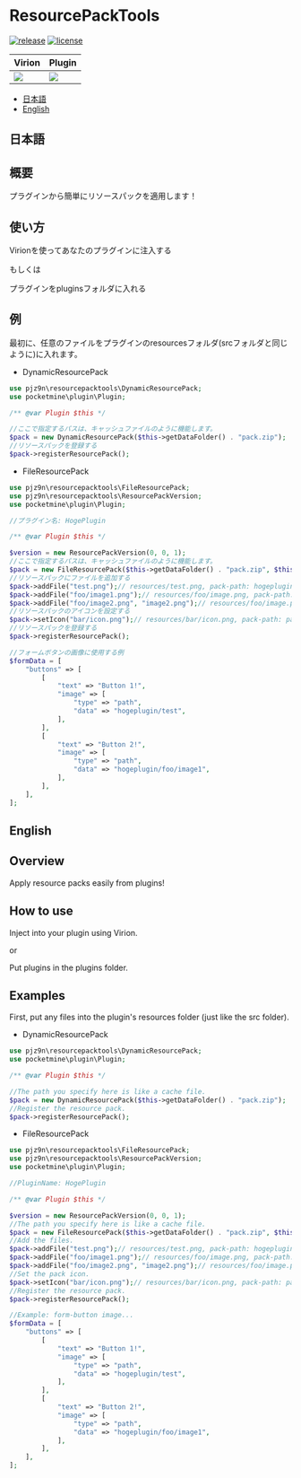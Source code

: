 # ResourcePackTools

[![release](https://img.shields.io/github/release/PJZ9n/ResourcePackTools.svg)](https://github.com/PJZ9n/ResourcePackTools/releases)
[![license](https://img.shields.io/badge/License-GPL--v3-green)](https://github.com/PJZ9n/ResourcePackTools/blob/master/LICENSE)

|Virion|Plugin|
|---|---|
|[![](https://poggit.pmmp.io/ci.shield/PJZ9n/ResourcePackTools/ResourcePackTools)](https://poggit.pmmp.io/ci/PJZ9n/ResourcePackTools/ResourcePackTools)|[![](https://poggit.pmmp.io/ci.shield/PJZ9n/ResourcePackTools/ResourcePackToolsPlugin)](https://poggit.pmmp.io/ci/PJZ9n/ResourcePackTools/ResourcePackToolsPlugin)|

- [日本語](#日本語)
- [English](#English)

## 日本語

## 概要
プラグインから簡単にリソースパックを適用します！

## 使い方
Virionを使ってあなたのプラグインに注入する

もしくは

プラグインをpluginsフォルダに入れる

## 例
最初に、任意のファイルをプラグインのresourcesフォルダ(srcフォルダと同じように)に入れます。

- DynamicResourcePack
```php
use pjz9n\resourcepacktools\DynamicResourcePack;
use pocketmine\plugin\Plugin;

/** @var Plugin $this */

//ここで指定するパスは、キャッシュファイルのように機能します。
$pack = new DynamicResourcePack($this->getDataFolder() . "pack.zip");
//リソースパックを登録する
$pack->registerResourcePack();
```

- FileResourcePack
```php
use pjz9n\resourcepacktools\FileResourcePack;
use pjz9n\resourcepacktools\ResourcePackVersion;
use pocketmine\plugin\Plugin;

//プラグイン名: HogePlugin

/** @var Plugin $this */

$version = new ResourcePackVersion(0, 0, 1);
//ここで指定するパスは、キャッシュファイルのように機能します。
$pack = new FileResourcePack($this->getDataFolder() . "pack.zip", $this, $version);
//リソースパックにファイルを追加する
$pack->addFile("test.png");// resources/test.png, pack-path: hogeplugin/test.png
$pack->addFile("foo/image1.png");// resources/foo/image.png, pack-path: hogeplugin/foo/image1.png
$pack->addFile("foo/image2.png", "image2.png");// resources/foo/image.png, pack-path: hogeplugin/image2.png
//リソースパックのアイコンを設定する
$pack->setIcon("bar/icon.png");// resources/bar/icon.png, pack-path: pack_icon.png
//リソースパックを登録する
$pack->registerResourcePack();

//フォームボタンの画像に使用する例
$formData = [
    "buttons" => [
        [
            "text" => "Button 1!",
            "image" => [
                "type" => "path",
                "data" => "hogeplugin/test",
            ],
        ],
        [
            "text" => "Button 2!",
            "image" => [
                "type" => "path",
                "data" => "hogeplugin/foo/image1",
            ],
        ],
    ],
];
```

## English

## Overview
Apply resource packs easily from plugins!

## How to use
Inject into your plugin using Virion.

or

Put plugins in the plugins folder.

## Examples
First, put any files into the plugin's resources folder (just like the src folder).

- DynamicResourcePack
```php
use pjz9n\resourcepacktools\DynamicResourcePack;
use pocketmine\plugin\Plugin;

/** @var Plugin $this */

//The path you specify here is like a cache file.
$pack = new DynamicResourcePack($this->getDataFolder() . "pack.zip");
//Register the resource pack.
$pack->registerResourcePack();
```

- FileResourcePack
```php
use pjz9n\resourcepacktools\FileResourcePack;
use pjz9n\resourcepacktools\ResourcePackVersion;
use pocketmine\plugin\Plugin;

//PluginName: HogePlugin

/** @var Plugin $this */

$version = new ResourcePackVersion(0, 0, 1);
//The path you specify here is like a cache file.
$pack = new FileResourcePack($this->getDataFolder() . "pack.zip", $this, $version);
//Add the files.
$pack->addFile("test.png");// resources/test.png, pack-path: hogeplugin/test.png
$pack->addFile("foo/image1.png");// resources/foo/image.png, pack-path: hogeplugin/foo/image1.png
$pack->addFile("foo/image2.png", "image2.png");// resources/foo/image.png, pack-path: hogeplugin/image2.png
//Set the pack icon.
$pack->setIcon("bar/icon.png");// resources/bar/icon.png, pack-path: pack_icon.png
//Register the resource pack.
$pack->registerResourcePack();

//Example: form-button image...
$formData = [
    "buttons" => [
        [
            "text" => "Button 1!",
            "image" => [
                "type" => "path",
                "data" => "hogeplugin/test",
            ],
        ],
        [
            "text" => "Button 2!",
            "image" => [
                "type" => "path",
                "data" => "hogeplugin/foo/image1",
            ],
        ],
    ],
];
```
